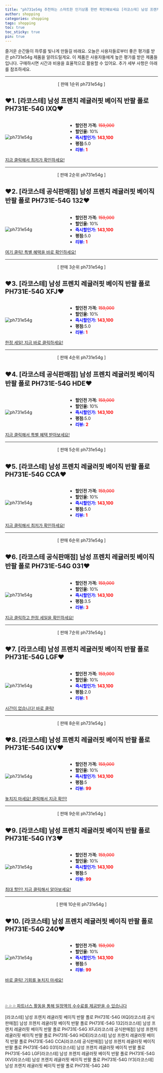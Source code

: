 ```yaml
---
title: "ph731e54g 추천하는 스마트한 인기상품 한번 확인해보세요 [라코스테] 남성 프렌치 레귤러핏 베이직"
author: shopping
categories: shopping
tags: shopping
toc: true
toc_sticky: true
pin: true
---
```

즐거운 순간들이 하루를 빛나게 만들길 바래요. 오늘은 사용자들로부터 좋은 평가를 받은 ph731e54g 제품을 알려드릴게요. 이 제품은 사용자들에게 높은 평가를 받은 제품들입니다. 구매하시면 시간과 비용을 효율적으로 활용할 수 있어요. 추가 세부 사항은 아래를 참조하세요.

---
<p class="toplist" style="margin: 0 auto; display: block; width: fit-content;">[ 판매 1순위 ph731e54g ]</p>

<h2><strong>❤️1. [라코스테] 남성 프렌치 레귤러핏 베이직 반팔 폴로 PH731E-54G IXQ❤️</strong></h2>

<div style="display: flex; align-items: center;">
    <div style="flex: 0.4;">
        <img src="https://thumbnail10.coupangcdn.com/thumbnails/remote/230x230ex/image/vendor_inventory/7546/fa8d7fa91888e56d3931bdc84535e85f4d1195ce73211bf3cf1babc636f6.jpg" alt="ph731e54g" style="max-width: 100%;">
    </div>
    <div style="flex: 0.6; margin-left: 10px;">
        <ul>
            <li><strong>할인전 가격:</strong> <del style="color: red;">159,000</del></li>
            <li><strong>할인율:</strong> 10%</li>
            <li><span style='color:blue'><strong>즉시할인가:</strong></span> <span style='color:red'><strong>143,100</strong></span></li>
            <li><strong>평점:</strong>5.0</li>
            <li><span style='color:blue'><strong>리뷰:</strong></span> <span style='color:red'><strong>1</strong></span></li>
        </ul>
    </div>
</div>
<div class="center">
    <a href="https://selin100587001.github.io?lptag=AF9450613&subid=githubio&pageKey=7883516907&traceid=V0-153&itemId=21565647218&vendorItemId=89236230043" class="myButton">
        지금 클릭해서 최저가 확인하세요!
    </a>
</div>


---
<p class="toplist" style="margin: 0 auto; display: block; width: fit-content;">[ 판매 2순위 ph731e54g ]</p>

<h2><strong>❤️2. [라코스테 공식판매점] 남성 프렌치 레귤러핏 베이직 반팔 폴로 PH731E-54G 132❤️</strong></h2>

<div style="display: flex; align-items: center;">
    <div style="flex: 0.4;">
        <img src="https://thumbnail7.coupangcdn.com/thumbnails/remote/230x230ex/image/vendor_inventory/f56b/a0a7591f2eb2476e66a911f6d3f8c4769a997deea6bb370e7a4ef33d5cc3.jpg" alt="ph731e54g" style="max-width: 100%;">
    </div>
    <div style="flex: 0.6; margin-left: 10px;">
        <ul>
            <li><strong>할인전 가격:</strong> <del style="color: red;">159,000</del></li>
            <li><strong>할인율:</strong> 10%</li>
            <li><span style='color:blue'><strong>즉시할인가:</strong></span> <span style='color:red'><strong>143,100</strong></span></li>
            <li><strong>평점:</strong>5.0</li>
            <li><span style='color:blue'><strong>리뷰:</strong></span> <span style='color:red'><strong>1</strong></span></li>
        </ul>
    </div>
</div>
<div class="center">
    <a href="https://selin100587001.github.io?lptag=AF9450613&subid=githubio&pageKey=7907346790&traceid=V0-153&itemId=21689122701&vendorItemId=88738966136" class="myButton">
        여기 클릭! 특별 혜택을 바로 확인하세요!
    </a>
</div>


---
<p class="toplist" style="margin: 0 auto; display: block; width: fit-content;">[ 판매 3순위 ph731e54g ]</p>

<h2><strong>❤️3. [라코스테] 남성 프렌치 레귤러핏 베이직 반팔 폴로 PH731E-54G XFJ❤️</strong></h2>

<div style="display: flex; align-items: center;">
    <div style="flex: 0.4;">
        <img src="https://thumbnail10.coupangcdn.com/thumbnails/remote/230x230ex/image/vendor_inventory/7546/fa8d7fa91888e56d3931bdc84535e85f4d1195ce73211bf3cf1babc636f6.jpg" alt="ph731e54g" style="max-width: 100%;">
    </div>
    <div style="flex: 0.6; margin-left: 10px;">
        <ul>
            <li><strong>할인전 가격:</strong> <del style="color: red;">159,000</del></li>
            <li><strong>할인율:</strong> 10%</li>
            <li><span style='color:blue'><strong>즉시할인가:</strong></span> <span style='color:red'><strong>143,100</strong></span></li>
            <li><strong>평점:</strong>5.0</li>
            <li><span style='color:blue'><strong>리뷰:</strong></span> <span style='color:red'><strong>1</strong></span></li>
        </ul>
    </div>
</div>
<div class="center">
    <a href="https://selin100587001.github.io?lptag=AF9450613&subid=githubio&pageKey=7987240063&traceid=V0-153&itemId=22189107560&vendorItemId=89236223289" class="myButton">
        한정 세일! 지금 바로 클릭하세요!
    </a>
</div>


---
<p class="toplist" style="margin: 0 auto; display: block; width: fit-content;">[ 판매 4순위 ph731e54g ]</p>

<h2><strong>❤️4. [라코스테 공식판매점] 남성 프렌치 레귤러핏 베이직 반팔 폴로 PH731E-54G HDE❤️</strong></h2>

<div style="display: flex; align-items: center;">
    <div style="flex: 0.4;">
        <img src="https://thumbnail8.coupangcdn.com/thumbnails/remote/230x230ex/image/vendor_inventory/d4df/f977840dfc6d760f331dff017249393f32c5d9e5d1ddad058f61f9e7c185.jpg" alt="ph731e54g" style="max-width: 100%;">
    </div>
    <div style="flex: 0.6; margin-left: 10px;">
        <ul>
            <li><strong>할인전 가격:</strong> <del style="color: red;">159,000</del></li>
            <li><strong>할인율:</strong> 10%</li>
            <li><span style='color:blue'><strong>즉시할인가:</strong></span> <span style='color:red'><strong>143,100</strong></span></li>
            <li><strong>평점:</strong>5.0</li>
            <li><span style='color:blue'><strong>리뷰:</strong></span> <span style='color:red'><strong>2</strong></span></li>
        </ul>
    </div>
</div>
<div class="center">
    <a href="https://selin100587001.github.io?lptag=AF9450613&subid=githubio&pageKey=7849110897&traceid=V0-153&itemId=21389809974&vendorItemId=88446554515" class="myButton">
        지금 클릭해서 특별 혜택 받아보세요!
    </a>
</div>


---
<p class="toplist" style="margin: 0 auto; display: block; width: fit-content;">[ 판매 5순위 ph731e54g ]</p>

<h2><strong>❤️5. [라코스테] 남성 프렌치 레귤러핏 베이직 반팔 폴로 PH731E-54G CCA❤️</strong></h2>

<div style="display: flex; align-items: center;">
    <div style="flex: 0.4;">
        <img src="https://thumbnail7.coupangcdn.com/thumbnails/remote/230x230ex/image/vendor_inventory/b16d/132a3c71f18f89b86f5d9701413289d3ea320719cdc64180e082fce1264d.jpg" alt="ph731e54g" style="max-width: 100%;">
    </div>
    <div style="flex: 0.6; margin-left: 10px;">
        <ul>
            <li><strong>할인전 가격:</strong> <del style="color: red;">159,000</del></li>
            <li><strong>할인율:</strong> 10%</li>
            <li><span style='color:blue'><strong>즉시할인가:</strong></span> <span style='color:red'><strong>143,100</strong></span></li>
            <li><strong>평점:</strong>5.0</li>
            <li><span style='color:blue'><strong>리뷰:</strong></span> <span style='color:red'><strong>1</strong></span></li>
        </ul>
    </div>
</div>
<div class="center">
    <a href="https://selin100587001.github.io?lptag=AF9450613&subid=githubio&pageKey=7987245099&traceid=V0-153&itemId=22189128965&vendorItemId=89236242215" class="myButton">
        지금 클릭해서 최저가 확인하세요!
    </a>
</div>


---
<p class="toplist" style="margin: 0 auto; display: block; width: fit-content;">[ 판매 6순위 ph731e54g ]</p>

<h2><strong>❤️6. [라코스테 공식판매점] 남성 프렌치 레귤러핏 베이직 반팔 폴로 PH731E-54G 031❤️</strong></h2>

<div style="display: flex; align-items: center;">
    <div style="flex: 0.4;">
        <img src="https://thumbnail8.coupangcdn.com/thumbnails/remote/230x230ex/image/vendor_inventory/5ada/90e0a139c350e1c102b9488bc5ba2fec667e4a8fe86360381bcfe1168cf3.jpg" alt="ph731e54g" style="max-width: 100%;">
    </div>
    <div style="flex: 0.6; margin-left: 10px;">
        <ul>
            <li><strong>할인전 가격:</strong> <del style="color: red;">159,000</del></li>
            <li><strong>할인율:</strong> 10%</li>
            <li><span style='color:blue'><strong>즉시할인가:</strong></span> <span style='color:red'><strong>143,100</strong></span></li>
            <li><strong>평점:</strong>3.5</li>
            <li><span style='color:blue'><strong>리뷰:</strong></span> <span style='color:red'><strong>3</strong></span></li>
        </ul>
    </div>
</div>
<div class="center">
    <a href="https://selin100587001.github.io?lptag=AF9450613&subid=githubio&pageKey=7849102777&traceid=V0-153&itemId=21389785357&vendorItemId=88446530511" class="myButton">
        지금 클릭하고 한정 세일을 확인하세요!
    </a>
</div>


---
<p class="toplist" style="margin: 0 auto; display: block; width: fit-content;">[ 판매 7순위 ph731e54g ]</p>

<h2><strong>❤️7. [라코스테] 남성 프렌치 레귤러핏 베이직 반팔 폴로 PH731E-54G LGF❤️</strong></h2>

<div style="display: flex; align-items: center;">
    <div style="flex: 0.4;">
        <img src="https://thumbnail8.coupangcdn.com/thumbnails/remote/230x230ex/image/vendor_inventory/c764/fbc877593f09d2f6874ee90b2bdd3e3635b6b1143b8038ca167011e1dfe7.jpg" alt="ph731e54g" style="max-width: 100%;">
    </div>
    <div style="flex: 0.6; margin-left: 10px;">
        <ul>
            <li><strong>할인전 가격:</strong> <del style="color: red;">159,000</del></li>
            <li><strong>할인율:</strong> 10%</li>
            <li><span style='color:blue'><strong>즉시할인가:</strong></span> <span style='color:red'><strong>143,100</strong></span></li>
            <li><strong>평점:</strong>2.0</li>
            <li><span style='color:blue'><strong>리뷰:</strong></span> <span style='color:red'><strong>1</strong></span></li>
        </ul>
    </div>
</div>
<div class="center">
    <a href="https://selin100587001.github.io?lptag=AF9450613&subid=githubio&pageKey=8006240896&traceid=V0-153&itemId=22317044765&vendorItemId=89362417241" class="myButton">
        시간이 없습니다! 바로 클릭!
    </a>
</div>


---
<p class="toplist" style="margin: 0 auto; display: block; width: fit-content;">[ 판매 8순위 ph731e54g ]</p>

<h2><strong>❤️8. [라코스테] 남성 프렌치 레귤러핏 베이직 반팔 폴로 PH731E-54G IXV❤️</strong></h2>

<div style="display: flex; align-items: center;">
    <div style="flex: 0.4;">
        <img src="https://thumbnail10.coupangcdn.com/thumbnails/remote/230x230ex/image/vendor_inventory/a52f/fa2ce27dc3c0aa311dc65eb0525134339c461ed3bf8299885287a90891fb.jpg" alt="ph731e54g" style="max-width: 100%;">
    </div>
    <div style="flex: 0.6; margin-left: 10px;">
        <ul>
            <li><strong>할인전 가격:</strong> <del style="color: red;">159,000</del></li>
            <li><strong>할인율:</strong> 10%</li>
            <li><span style='color:blue'><strong>즉시할인가:</strong></span> <span style='color:red'><strong>143,100</strong></span></li>
            <li><strong>평점:</strong>5</li>
            <li><span style='color:blue'><strong>리뷰:</strong></span> <span style='color:red'><strong>99</strong></span></li>
        </ul>
    </div>
</div>
<div class="center">
    <a href="https://selin100587001.github.io?lptag=AF9450613&subid=githubio&pageKey=7907369037&traceid=V0-153&itemId=21689229117&vendorItemId=88739072355" class="myButton">
        놓치지 마세요! 클릭해서 지금 확인!
    </a>
</div>


---
<p class="toplist" style="margin: 0 auto; display: block; width: fit-content;">[ 판매 9순위 ph731e54g ]</p>

<h2><strong>❤️9. [라코스테] 남성 프렌치 레귤러핏 베이직 반팔 폴로 PH731E-54G IY3❤️</strong></h2>

<div style="display: flex; align-items: center;">
    <div style="flex: 0.4;">
        <img src="https://thumbnail10.coupangcdn.com/thumbnails/remote/230x230ex/image/vendor_inventory/c026/226df83fe2e7e2f0cc765f31948142df2eca6efe86a5c8a540b1f88e926d.jpg" alt="ph731e54g" style="max-width: 100%;">
    </div>
    <div style="flex: 0.6; margin-left: 10px;">
        <ul>
            <li><strong>할인전 가격:</strong> <del style="color: red;">159,000</del></li>
            <li><strong>할인율:</strong> 10%</li>
            <li><span style='color:blue'><strong>즉시할인가:</strong></span> <span style='color:red'><strong>143,100</strong></span></li>
            <li><strong>평점:</strong>5</li>
            <li><span style='color:blue'><strong>리뷰:</strong></span> <span style='color:red'><strong>99</strong></span></li>
        </ul>
    </div>
</div>
<div class="center">
    <a href="https://selin100587001.github.io?lptag=AF9450613&subid=githubio&pageKey=7849113504&traceid=V0-153&itemId=21389822573&vendorItemId=88446566668" class="myButton">
        최대 할인! 지금 클릭해서 알아보세요!
    </a>
</div>


---
<p class="toplist" style="margin: 0 auto; display: block; width: fit-content;">[ 판매 10순위 ph731e54g ]</p>

<h2><strong>❤️10. [라코스테] 남성 프렌치 레귤러핏 베이직 반팔 폴로 PH731E-54G 240❤️</strong></h2>

<div style="display: flex; align-items: center;">
    <div style="flex: 0.4;">
        <img src="https://thumbnail6.coupangcdn.com/thumbnails/remote/230x230ex/image/vendor_inventory/83bf/0a42ee0df79b15bad41dea95b1e2ddb60b7bb558666805f10e4f3c9f6713.jpg" alt="ph731e54g" style="max-width: 100%;">
    </div>
    <div style="flex: 0.6; margin-left: 10px;">
        <ul>
            <li><strong>할인전 가격:</strong> <del style="color: red;">159,000</del></li>
            <li><strong>할인율:</strong> 10%</li>
            <li><span style='color:blue'><strong>즉시할인가:</strong></span> <span style='color:red'><strong>143,100</strong></span></li>
            <li><strong>평점:</strong>5</li>
            <li><span style='color:blue'><strong>리뷰:</strong></span> <span style='color:red'><strong>99</strong></span></li>
        </ul>
    </div>
</div>
<div class="center">
    <a href="https://selin100587001.github.io?lptag=AF9450613&subid=githubio&pageKey=7907349584&traceid=V0-153&itemId=21689133321&vendorItemId=88738976649" class="myButton">
        바로 클릭! 기회를 놓치지 마세요!
    </a>
</div>

<br><br><br>[💦 💦 💦 파트너스 활동을 통해 일정액의 수수료를 제공받을 수 있습니다](https://link.coupang.com/a/bcpT2c)<br><br>[라코스테] 남성 프렌치 레귤러핏 베이직 반팔 폴로 PH731E-54G IXQ[라코스테 공식판매점] 남성 프렌치 레귤러핏 베이직 반팔 폴로 PH731E-54G 132[라코스테] 남성 프렌치 레귤러핏 베이직 반팔 폴로 PH731E-54G XFJ[라코스테 공식판매점] 남성 프렌치 레귤러핏 베이직 반팔 폴로 PH731E-54G HDE[라코스테] 남성 프렌치 레귤러핏 베이직 반팔 폴로 PH731E-54G CCA[라코스테 공식판매점] 남성 프렌치 레귤러핏 베이직 반팔 폴로 PH731E-54G 031[라코스테] 남성 프렌치 레귤러핏 베이직 반팔 폴로 PH731E-54G LGF[라코스테] 남성 프렌치 레귤러핏 베이직 반팔 폴로 PH731E-54G IXV[라코스테] 남성 프렌치 레귤러핏 베이직 반팔 폴로 PH731E-54G IY3[라코스테] 남성 프렌치 레귤러핏 베이직 반팔 폴로 PH731E-54G 240